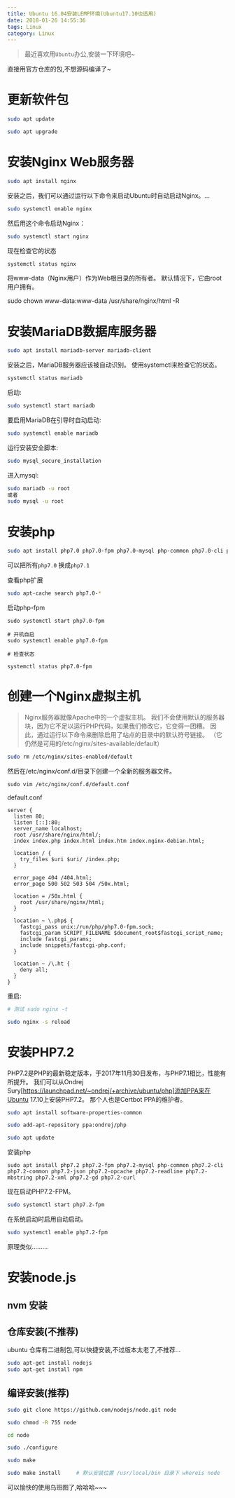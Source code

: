 ```yaml
---
title: Ubuntu 16.04安装LEMP环境(Ubuntu17.10也适用)
date: 2018-01-26 14:55:36
tags: Linux
category: Linux
---
```


> 最近喜欢用`Ubuntu`办公,安装一下环境吧~

直接用官方仓库的包,不想源码编译了~

# 更新软件包

```bash
sudo apt update

sudo apt upgrade
```

# 安装Nginx Web服务器

```bash
sudo apt install nginx
```

安装之后，我们可以通过运行以下命令来启动Ubuntu时自动启动Nginx。...

```bash
sudo systemctl enable nginx
```

然后用这个命令启动Nginx：

```bash
sudo systemctl start nginx
```

现在检查它的状态

```bash
systemctl status nginx
```

将www-data（Nginx用户）作为Web根目录的所有者。 默认情况下，它由root用户拥有。

sudo chown www-data:www-data /usr/share/nginx/html -R


# 安装MariaDB数据库服务器

```bash
sudo apt install mariadb-server mariadb-client
```

安装之后，MariaDB服务器应该被自动识别。 使用systemctl来检查它的状态。

```bash
systemctl status mariadb
```

启动:

```bash
sudo systemctl start mariadb
```

要启用MariaDB在引导时自动启动:

```bash
sudo systemctl enable mariadb
```

运行安装安全脚本:

```bash
sudo mysql_secure_installation
```

进入mysql:

```bash
sudo mariadb -u root
或者
sudo mysql -u root
```

# 安装php

```bash
sudo apt install php7.0 php7.0-fpm php7.0-mysql php-common php7.0-cli php7.0-common php7.0-json php7.0-opcache php7.0-readline php7.0-mbstring php7.0-xml php7.0-gd php7.0-curl  php-pear php7.0-dev php7.0-pdo
```

可以把所有`php7.0` 换成`php7.1`


查看php扩展

```bash
sudo apt-cache search php7.0-* 
```

启动php-fpm

```
sudo systemctl start php7.0-fpm

# 开机自启
sudo systemctl enable php7.0-fpm

# 检查状态

systemctl status php7.0-fpm
```

# 创建一个Nginx虚拟主机

> Nginx服务器就像Apache中的一个虚拟主机。 我们不会使用默认的服务器块，因为它不足以运行PHP代码，如果我们修改它，它变得一团糟。 因此，通过运行以下命令来删除启用了站点的目录中的默认符号链接。 （它仍然是可用的/etc/nginx/sites-available/default）

```bash
sudo rm /etc/nginx/sites-enabled/default
```

然后在/etc/nginx/conf.d/目录下创建一个全新的服务器文件。

```
sudo vim /etc/nginx/conf.d/default.conf
```

default.conf

```
server {
  listen 80;
  listen [::]:80;
  server_name localhost;
  root /usr/share/nginx/html/;
  index index.php index.html index.htm index.nginx-debian.html;

  location / {
    try_files $uri $uri/ /index.php;
  }

  error_page 404 /404.html;
  error_page 500 502 503 504 /50x.html;

  location = /50x.html {
    root /usr/share/nginx/html;
  }

  location ~ \.php$ {
    fastcgi_pass unix:/run/php/php7.0-fpm.sock;
    fastcgi_param SCRIPT_FILENAME $document_root$fastcgi_script_name;
    include fastcgi_params;
    include snippets/fastcgi-php.conf;
  }

  location ~ /\.ht {
    deny all;
  }
}
```

重启:

```bash
# 测试 sudo nginx -t

sudo nginx -s reload
```

# 安装PHP7.2

PHP7.2是PHP的最新稳定版本，于2017年11月30日发布，与PHP7.1相比，性能有所提升。 我们可以从Ondrej Sury[https://launchpad.net/~ondrej/+archive/ubuntu/php]添加PPA来在Ubuntu 17.10上安装PHP7.2。 那个人也是Certbot PPA的维护者。

```bash
sudo apt install software-properties-common

sudo add-apt-repository ppa:ondrej/php

sudo apt update
```

安装php
```
sudo apt install php7.2 php7.2-fpm php7.2-mysql php-common php7.2-cli php7.2-common php7.2-json php7.2-opcache php7.2-readline php7.2-mbstring php7.2-xml php7.2-gd php7.2-curl
```

现在启动PHP7.2-FPM。
```bash
sudo systemctl start php7.2-fpm
```
在系统启动时启用自动启动。
```bash
sudo systemctl enable php7.2-fpm
```
原理类似.........

# 安装node.js

## nvm 安装

## 仓库安装(不推荐)
ubuntu 仓库有二进制包,可以快捷安装,不过版本太老了,不推荐...

```bash
sudo apt-get install nodejs
sudo apt-get install npm
```

## 编译安装(推荐)

```bash
sudo git clone https://github.com/nodejs/node.git node

sudo chmod -R 755 node

cd node

sudo ./configure

sudo make

sudo make install     # 默认安装位置 /usr/local/bin 目录下 whereis node 
```

可以愉快的使用乌班图了,哈哈哈~~~





